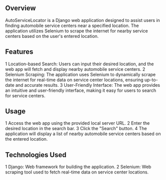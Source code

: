 ## Overview
AutoServiceLocator is a Django web application designed to assist users in finding automobile service centers near a specified location. The application utilizes Selenium to scrape the internet for nearby service centers based on the user's entered location.

## Features
1 Location-based Search: Users can input their desired location, and the web app will fetch and display nearby automobile service centers.
2 Selenium Scraping: The application uses Selenium to dynamically scrape the internet for real-time data on service center locations, ensuring up-to-date and accurate results.
3 User-Friendly Interface: The web app provides an intuitive and user-friendly interface, making it easy for users to search for service centers.

## Usage
1 Access the web app using the provided local server URL.
2 Enter the desired location in the search bar.
3 Click the "Search" button.
4 The application will display a list of nearby automobile service centers based on the entered location.

## Technologies Used
1 Django: Web framework for building the application.
2 Selenium: Web scraping tool used to fetch real-time data on service center locations.
